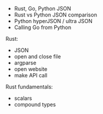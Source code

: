 - Rust, Go, Python JSON
- Rust vs Python JSON comparison
- Python hyperJSON / ultra JSON
- Calling Go from Python


Rust:
- JSON
- open and close file
- argparse
- open website
- make API call

Rust fundamentals:
- scalars
- compound types
